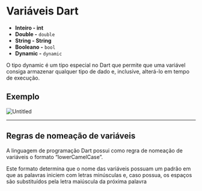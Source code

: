# Variáveis Dart

- **Inteiro - int**
- **Double -** `double`
- **String - String**
- **Booleano -** `bool`
- **Dynamic -** `dynamic`

O tipo dynamic é um tipo especial no Dart que permite que uma variável consiga armazenar qualquer tipo de dado e, inclusive, alterá-lo em tempo de execução.

## Exemplo

![Untitled](Varia%CC%81veis%20Dart%202759288474e3460382be6e939171d64f/Untitled.png)

---

## **Regras de nomeação de variáveis**

A linguagem de programação Dart possui como regra de nomeação de variáveis o formato “lowerCamelCase”.

Este formato determina que o nome das variáveis possuam um padrão em que as palavras iniciem com letras minúsculas e, caso possua, os espaços são substituídos pela letra maiúscula da próxima palavra